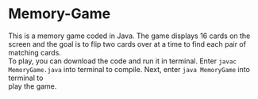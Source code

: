 # Memory-Game

This is a memory game coded in Java. The game displays 16 cards on the screen and the goal is to flip two cards over at a time to find each pair of matching cards.  
To play, you can download the code and run it in terminal. Enter `javac MemoryGame.java` into terminal to compile. Next, enter `java MemoryGame` into terminal to  
play the game.
